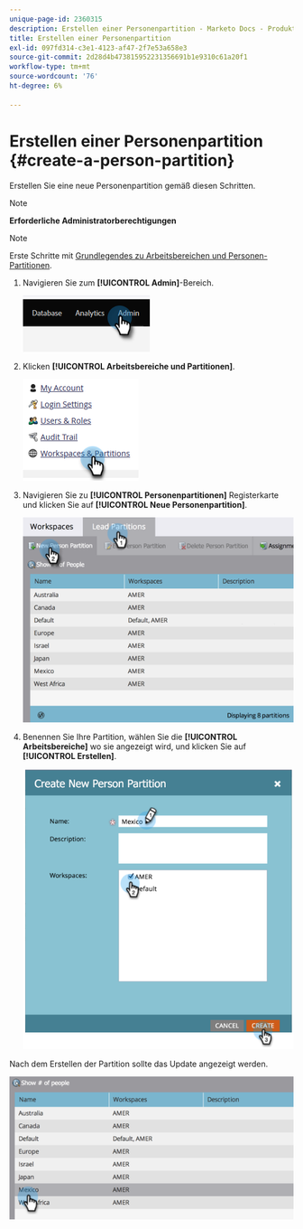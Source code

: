 ```yaml
---
unique-page-id: 2360315
description: Erstellen einer Personenpartition - Marketo Docs - Produktdokumentation
title: Erstellen einer Personenpartition
exl-id: 097fd314-c3e1-4123-af47-2f7e53a658e3
source-git-commit: 2d28d4b473815952231356691b1e9310c61a20f1
workflow-type: tm+mt
source-wordcount: '76'
ht-degree: 6%

---
```


# Erstellen einer Personenpartition {#create-a-person-partition}

Erstellen Sie eine neue Personenpartition gemäß diesen Schritten.

>[!NOTE]
>
>**Erforderliche Administratorberechtigungen**

>[!NOTE]
>
>Erste Schritte mit [Grundlegendes zu Arbeitsbereichen und Personen-Partitionen](/help/marketo/product-docs/administration/workspaces-and-person-partitions/understanding-workspaces-and-person-partitions.md).

1. Navigieren Sie zum **[!UICONTROL Admin]**-Bereich.

   ![](assets/create-a-person-partition-1.png)

1. Klicken **[!UICONTROL Arbeitsbereiche und Partitionen]**.

   ![](assets/create-a-person-partition-2.png)

1. Navigieren Sie zu **[!UICONTROL Personenpartitionen]** Registerkarte und klicken Sie auf **[!UICONTROL Neue Personenpartition]**.

   ![](assets/create-a-person-partition-3.png)

1. Benennen Sie Ihre Partition, wählen Sie die **[!UICONTROL Arbeitsbereiche]** wo sie angezeigt wird, und klicken Sie auf **[!UICONTROL Erstellen]**.

   ![](assets/create-a-person-partition-4.png)

Nach dem Erstellen der Partition sollte das Update angezeigt werden.

![](assets/create-a-person-partition-5.png)
